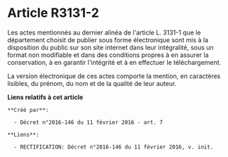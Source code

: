 # Article R3131-2

Les actes mentionnés au dernier alinéa de l'article L. 3131-1 que le département choisit de publier sous forme électronique
sont mis à la disposition du public sur son site internet dans leur intégralité, sous un format non modifiable et dans des
conditions propres à en assurer la conservation, à en garantir l'intégrité et à en effectuer le téléchargement.

La version électronique de ces actes comporte la mention, en caractères lisibles, du prénom, du nom et de la qualité de leur
auteur.

**Liens relatifs à cet article**

	**Créé par**:

	  - Décret n°2016-146 du 11 février 2016 - art. 7

	**Liens**:

	  - RECTIFICATION: Décret n°2016-146 du 11 février 2016, v. init.
